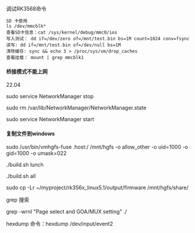调试RK3568命令

```
SD 卡使用
ls /dev/mmcblk*
查看SD卡信息：cat /sys/kernel/debug/mmc0/ios
写入测试： dd if=/dev/zero of=/mnt/test.bin bs=1M count=1024 conv=fsync
读写: dd if=/mnt/test.bin of=/dev/null bs=1M  
清除缓存: sync && echo 3 > /proc/sys/vm/drop_caches
查看挂载： mount | grep mmcblk1
```





#### 桥接模式不能上网

22.04

sudo service NetworkManager stop 

sudo rm /var/lib/NetworkManager/NetworkManager.state 

sudo service NetworkManager start



#### 复制文件到windows

sudo /usr/bin/vmhgfs-fuse .host:/ /mnt/hgfs -o allow_other -o uid=1000 -o gid=1000 -o umask=022



./build.sh lunch

./build.sh all



sudo cp -Lr ~/myproject/rk356x_linux5.1/output/firmware /mnt/hgfs/share/ 



grep 搜索

grep -wrnI "Page select and GOA/MUX setting"  ./

hexdump 命令：hexdump  /dev/input/event2



